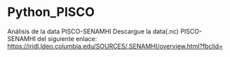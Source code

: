 # Python_PISCO
Análisis de la data PISCO-SENAMHI
Descargue la data(.nc) PISCO-SENAMHI del siguiente enlace: https://iridl.ldeo.columbia.edu/SOURCES/.SENAMHI/overview.html?fbclid=
